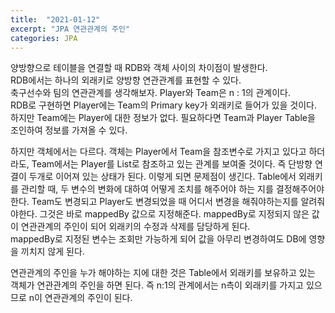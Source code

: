 ```yaml
---
title:  "2021-01-12"
excerpt: "JPA 연관관계의 주인"
categories: JPA
---
```

양방향으로 테이블을 연결할 때 RDB와 객체 사이의 차이점이 발생한다.  
RDB에서는 하나의 외래키로 양방향 연관관계를 표현할 수 있다.   
축구선수와 팀의 연관관계를 생각해보자. Player와 Team은 n : 1의 관계이다.  
RDB로 구현하면 Player에는 Team의 Primary key가 외래키로 들어가 있을 것이다.  하지만 Team에는 Player에 대한 정보가 없다. 필요하다면 Team과 Player Table을 조인하여 정보를 가져올 수 있다.  

하지만 객체에서는 다르다. 객체는 Player에서 Team을 참조변수로 가지고 있다고 하더라도, Team에서는 Player를 List로 참조하고 있는 관계를 보여줄 것이다. 즉 단방향 연결이 두개로 이어져 있는 상태가 된다. 이렇게 되면 문제점이 생긴다. Table에서 외래키를 관리할 때, 두 변수의 변화에 대하여 어떻게 조치를 해주어야 하는 지를 결정해주어야 한다. Team도 변경되고  Player도 변경되었을 때 어디서 변경을 해줘야하는지를 알려줘야한다. 그것은 바로 mappedBy 값으로 지정해준다. mappedBy로 지정되지 않은 값이 연관관계의 주인이 되어 외래키의 수정과 삭제를 담당하게 된다.  
mappedBy로 지정된 변수는 조회만 가능하게 되어 값을 아무리 변경하여도 DB에 영향을 끼치지 않게 된다.

연관관계의 주인을 누가 해야하는 지에 대한 것은 Table에서 외래키를 보유하고 있는 객체가 연관관계의 주인을 하면 된다.
즉 n:1의 관계에서는 n측이 외래키를 가지고 있으므로 n이 연관관계의 주인이 된다.  
